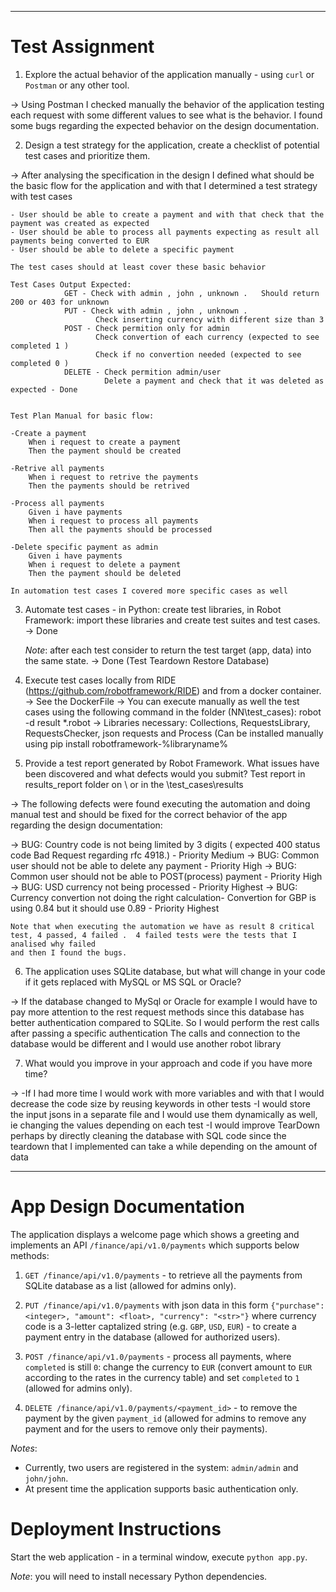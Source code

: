 ----------------------------------------------------------------------------------------------------------------------------------------
# Test Assignment

1. Explore the actual behavior of the application manually - using `curl` or `Postman` or any other tool.

->	Using Postman I checked manually the behavior of the application testing each request with some different values to see what is the behavior. I found some bugs
	regarding the expected behavior on the design documentation. 

2. Design a test strategy for the application, create a checklist of potential test cases and prioritize them.


->	After analysing the specification in the design I defined what should be the basic flow for the application and with that I determined a test
	strategy with test cases
	
	- User should be able to create a payment and with that check that the payment was created as expected
	- User should be able to process all payments expecting as result all payments being converted to EUR
	- User should be able to delete a specific payment
	
	The test cases should at least cover these basic behavior

	Test Cases Output Expected: 
				GET - Check with admin , john , unknown .   Should return 200 or 403 for unknown
			    PUT - Check with admin , john , unknown . 
					   Check inserting currency with different size than 3	
				POST - Check permition only for admin
					   Check convertion of each currency (expected to see completed 1 )
					   Check if no convertion needed (expected to see completed 0 )
				DELETE - Check permition admin/user
						 Delete a payment and check that it was deleted as expected - Done
						
						 
	Test Plan Manual for basic flow:
	
	-Create a payment
		When i request to create a payment
		Then the payment should be created
		
	-Retrive all payments
		When i request to retrive the payments
		Then the payments should be retrived
	
	-Process all payments
		Given i have payments
		When i request to process all payments
		Then all the payments should be processed
		
	-Delete specific payment as admin
		Given i have payments
		When i request to delete a payment
		Then the payment should be deleted	
		
	In automation test cases I covered more specific cases as well
	

3. Automate test cases - in Python: create test libraries, in Robot Framework: import these libraries and create test suites and test cases. -> Done

   _Note_: after each test consider to return the test target (app, data) into the same state. -> Done (Test Teardown   Restore Database)

4. Execute test cases locally from RIDE (https://github.com/robotframework/RIDE) and from a docker container. -> See the DockerFile
	-> You can execute manually as well the test cases using the following command in the folder (NN\test_cases):  robot -d result *.robot
	-> Libraries necessary: Collections, RequestsLibrary, RequestsChecker, json requests and Process (Can be installed manually using  pip install robotframework-%libraryname%

5. Provide a test report generated by Robot Framework. What issues have been discovered and what defects would you submit?
	Test report in results_report folder on \ or in the \test_cases\results
	
->	The following defects were found executing the automation and doing manual test and should be fixed for the correct behavior of the app regarding the design documentation:
	
->	BUG: Country code is not being limited by 3 digits ( expected 400 status code Bad Request regarding rfc 4918.) - Priority Medium
->	BUG: Common user should not be able to delete any payment - Priority High
->	BUG: Common user should not be able to POST(process) payment - Priority High 
->	BUG: USD currency not being processed  - Priority Highest
->	BUG: Currency convertion not doing the right calculation- Convertion for GBP is using 0.84 but it should use 0.89 - Priority Highest
	
	Note that when executing the automation we have as result 8 critical test, 4 passed, 4 failed .  4 failed tests were the tests that I analised why failed
	and then I found the bugs.
	
6. The application uses SQLite database, but what will change in your code if it gets replaced with MySQL or MS SQL or Oracle?

->	If the database changed to MySql or Oracle for example I would have to pay more attention to the rest request methods since this database has better authentication compared to SQLite. So I would perform the rest calls after passing a specific authentication
     The calls and connection to the database would be different and I would use another robot library

7. What would you improve in your approach and code if you have more time?

->	-If I had more time I would work with more variables and with that I would decrease the code size by reusing keywords in other tests
	-I would store the input jsons in a separate file and I would use them dynamically as well, ie changing the values depending on each test
	-I would improve TearDown perhaps by directly cleaning the database with SQL code since the teardown that I implemented can take a while depending on the amount of data


------------------------------------------------------------------------------------------------------------------------------------------------------------

# App Design Documentation

The application displays a welcome page which shows a greeting
and implements an API `/finance/api/v1.0/payments` which supports below methods:

1. `GET /finance/api/v1.0/payments` - to retrieve all the payments from SQLite database as a list (allowed for admins only).

1. `PUT /finance/api/v1.0/payments` with json data in this form `{"purchase": <integer>, "amount": <float>, "currency": "<str>"}` where currency code is a 3-letter captalized string (e.g. `GBP`, `USD`, `EUR`) - to create a payment entry in the database (allowed for authorized users).

1. `POST /finance/api/v1.0/payments` - process all payments, where `completed` is still `0`: change the currency to `EUR` (convert amount to `EUR` according to the rates in the currency table) and set `completed` to `1` (allowed for admins only).

1. `DELETE /finance/api/v1.0/payments/<payment_id>` - to remove the payment by the given `payment_id` (allowed for admins to remove any payment and for the users to remove only their payments).

_Notes_:
* Currently, two users are registered in the system: `admin/admin` and `john/john`.
* At present time the application supports basic authentication only.

# Deployment Instructions

Start the web application - in a terminal window, execute `python app.py`.

_Note_: you will need to install necessary Python dependencies.